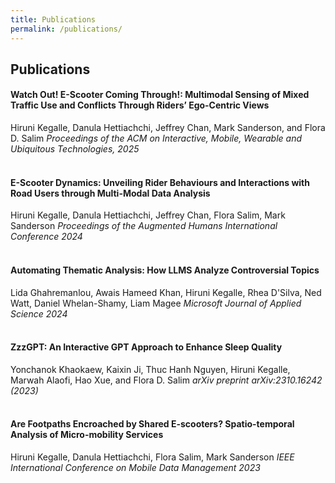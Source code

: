 ```yaml
---
title: Publications
permalink: /publications/
---
```

## Publications
#### Watch Out! E-Scooter Coming Through!: Multimodal Sensing of Mixed Traffic Use and Conflicts Through Riders’ Ego-Centric Views
Hiruni Kegalle, Danula Hettiachchi, Jeffrey Chan, Mark Sanderson, and Flora D. Salim
_Proceedings of the ACM on Interactive, Mobile, Wearable and Ubiquitous Technologies, 2025_
<br><br>
#### E-Scooter Dynamics: Unveiling Rider Behaviours and Interactions with Road Users through Multi-Modal Data Analysis
Hiruni Kegalle, Danula Hettiachchi, Jeffrey Chan, Flora Salim, Mark Sanderson
_Proceedings of the Augmented Humans International Conference 2024_
<br><br>
#### Automating Thematic Analysis: How LLMS Analyze Controversial Topics
Lida Ghahremanlou, Awais Hameed Khan, Hiruni Kegalle, Rhea D'Silva, Ned Watt, Daniel Whelan-Shamy, Liam Magee
_Microsoft Journal of Applied Science 2024_
<br><br>
#### ZzzGPT: An Interactive GPT Approach to Enhance Sleep Quality
Yonchanok Khaokaew, Kaixin Ji, Thuc Hanh Nguyen, Hiruni Kegalle, Marwah Alaofi, Hao Xue, and Flora D. Salim
_arXiv preprint arXiv:2310.16242 (2023)_
<br><br>
#### Are Footpaths Encroached by Shared E-scooters? Spatio-temporal Analysis of Micro-mobility Services
Hiruni Kegalle, Danula Hettiachchi, Flora Salim, Mark Sanderson
_IEEE International Conference on Mobile Data Management 2023_
